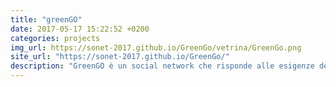 ```yaml
---
title: "greenGO"
date: 2017-05-17 15:22:52 +0200
categories: projects
img_url: https://sonet-2017.github.io/GreenGo/vetrina/GreenGo.png
site_url: "https://sonet-2017.github.io/GreenGo/"
description: "GreenGO è un social network che risponde alle esigenze delle persone che vogliono avvicinarsi a uno stile di vita ecosostenibile."
---
```


